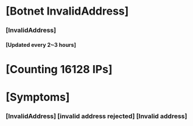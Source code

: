 # [Botnet InvalidAddress]
### [InvalidAddress]
#### [Updated every 2~3 hours]

# [Counting 16128 IPs]

# [Symptoms] 

###   [InvalidAddress] [invalid address rejected] [Invalid address]
